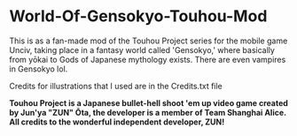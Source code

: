 # World-Of-Gensokyo-Touhou-Mod
This is as a fan-made mod of the Touhou Project series for the mobile game Unciv, taking place in a fantasy world called 'Gensokyo,' where basically from yōkai to Gods of Japanese mythology exists. There are even vampires in Gensokyo lol.

Credits for illustrations that I used are in the Credits.txt file

**Touhou Project is a Japanese bullet-hell shoot 'em up video game created by Jun'ya "ZUN" Ōta, the developer is a member of Team Shanghai Alice. All credits to the wonderful independent developer, ZUN!**

